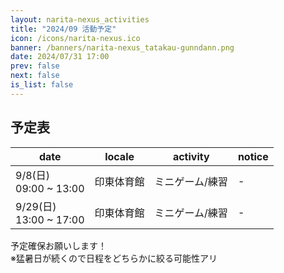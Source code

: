 ```yaml
---
layout: narita-nexus_activities
title: "2024/09 活動予定"
icon: /icons/narita-nexus.ico
banner: /banners/narita-nexus_tatakau-gunndann.png
date: 2024/07/31 17:00
prev: false
next: false
is_list: false
---
```


## 予定表

|date|locale|activity|notice|
|-|-|-|-|
|9/8(日)<br>09:00 ~ 13:00|印東体育館|ミニゲーム/練習|-|
|9/29(日)<br>13:00 ~ 17:00|印東体育館|ミニゲーム/練習|-|

予定確保お願いします！  
※猛暑日が続くので日程をどちらかに絞る可能性アリ
